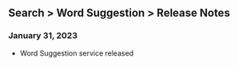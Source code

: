 ## Search > Word Suggestion > Release Notes

### January 31, 2023
* Word Suggestion service released